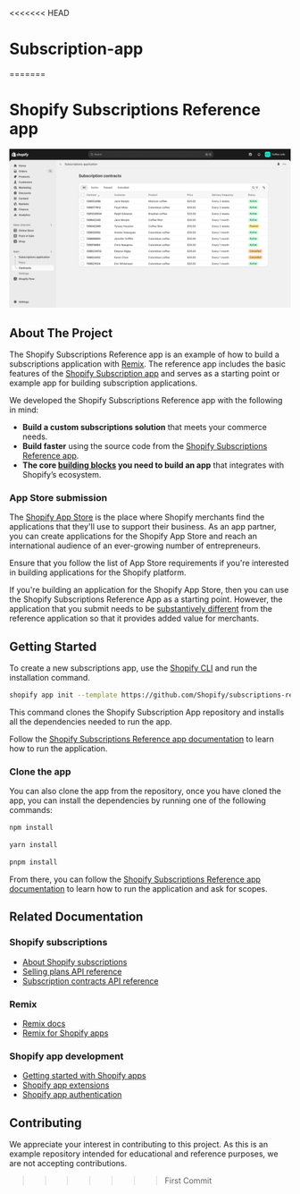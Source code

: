<<<<<<< HEAD
# Subscription-app
=======
# Shopify Subscriptions Reference app

![Shopify Subscriptions Reference app](/images/subscriptions-app.png)

## About The Project

The Shopify Subscriptions Reference app is an example of how to build a subscriptions application with [Remix](https://remix.run/). The reference app includes the basic features of the [Shopify Subscription app](https://apps.shopify.com/shopify-subscriptions) and serves as a starting point or example app for building subscription applications.

We developed the Shopify Subscriptions Reference app with the following in mind:

- **Build a custom subscriptions solution** that meets your commerce needs.
- **Build faster** using the source code from the [Shopify Subscriptions Reference app](https://apps.shopify.com/shopify-subscriptions).
- **The core [building blocks](https://shopify.dev/docs/apps/build/purchase-options/subscriptions/subscriptions-app/core-system-components) you need to build an app** that integrates with Shopify’s ecosystem.

### App Store submission

The [Shopify App Store](https://apps.shopify.com/) is the place where Shopify merchants find the applications that they'll use to support their business. As an app partner, you can create applications for the Shopify App Store and reach an international audience of an ever-growing number of entrepreneurs.

Ensure that you follow the list of App Store requirements if you're interested in building applications for the Shopify platform.

If you're building an application for the Shopify App Store, then you can use the Shopify Subscriptions Reference App as a starting point. However, the application that you submit needs to be [substantively different](https://shopify.dev/docs/apps/build/purchase-options/subscriptions/subscriptions-app#uniqueness-from-other-apps) from the reference application so that it provides added value for merchants.

## Getting Started

To create a new subscriptions app, use the [Shopify CLI](https://shopify.dev/docs/api/shopify-cli) and run the installation command.

```bash
shopify app init --template https://github.com/Shopify/subscriptions-reference-app
```

This command clones the Shopify Subscription App repository and installs all the dependencies needed to run the app.

Follow the [Shopify Subscriptions Reference app documentation](https://shopify.dev/docs/apps/build/purchase-options/subscriptions/subscriptions-app/start-building) to learn how to run the application.

### Clone the app

You can also clone the app from the repository, once you have cloned the app, you can install the dependencies by running one of the following commands:

```bash
npm install
```

```bash
yarn install
```

```bash
pnpm install
```

From there, you can follow the [Shopify Subscriptions Reference app documentation](https://shopify.dev/docs/apps/build/purchase-options/subscriptions/subscriptions-app/start-building) to learn how to run the application and ask for scopes.

## Related Documentation

### Shopify subscriptions

- [About Shopify subscriptions](https://shopify.dev/docs/apps/build/purchase-options/subscriptions)
- [Selling plans API reference](https://shopify.dev/docs/api/admin-graphql/2024-04/queries/sellingPlanGroups)
- [Subscription contracts API reference](https://shopify.dev/docs/api/admin-graphql/2024-04/queries/subscriptionContracts)

### Remix

- [Remix docs](https://remix.run/docs/en/main)
- [Remix for Shopify apps](https://github.com/Shopify/shopify-app-js/blob/release-candidate/packages/shopify-app-remix/README.md)

### Shopify app development

- [Getting started with Shopify apps](https://shopify.dev/docs/apps/getting-started)
- [Shopify app extensions](https://shopify.dev/docs/apps/app-extensions/list)
- [Shopify app authentication](https://shopify.dev/docs/apps/auth)

## Contributing

We appreciate your interest in contributing to this project. As this is an example repository intended for educational and reference purposes, we are not accepting contributions.
>>>>>>> First Commit
